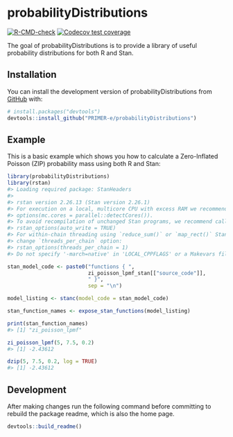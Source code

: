 
<!-- README.md is generated from README.Rmd. 
     Please edit that file and use `devtools::build_readme()` to rebuild README.md -->

# probabilityDistributions

<!-- badges: start -->

[![R-CMD-check](https://github.com/PRIMER-e/probabilityDistributions/workflows/R-CMD-check/badge.svg)](https://github.com/PRIMER-e/probabilityDistributions/actions)
[![Codecov test
coverage](https://codecov.io/gh/PRIMER-e/probabilityDistributions/branch/main/graph/badge.svg)](https://app.codecov.io/gh/PRIMER-e/probabilityDistributions?branch=main)
<!-- badges: end -->

The goal of probabilityDistributions is to provide a library of useful
probability distributions for both R and Stan.

## Installation

You can install the development version of probabilityDistributions from
[GitHub](https://github.com/) with:

``` r
# install.packages("devtools")
devtools::install_github("PRIMER-e/probabilityDistributions")
```

## Example

This is a basic example which shows you how to calculate a Zero-Inflated
Poisson (ZIP) probability mass using both R and Stan:

``` r
library(probabilityDistributions)
library(rstan)
#> Loading required package: StanHeaders
#> 
#> rstan version 2.26.13 (Stan version 2.26.1)
#> For execution on a local, multicore CPU with excess RAM we recommend calling
#> options(mc.cores = parallel::detectCores()).
#> To avoid recompilation of unchanged Stan programs, we recommend calling
#> rstan_options(auto_write = TRUE)
#> For within-chain threading using `reduce_sum()` or `map_rect()` Stan functions,
#> change `threads_per_chain` option:
#> rstan_options(threads_per_chain = 1)
#> Do not specify '-march=native' in 'LOCAL_CPPFLAGS' or a Makevars file

stan_model_code <- paste0("functions { ", 
                          zi_poisson_lpmf_stan[["source_code"]], 
                          " }",
                          sep = "\n")

model_listing <- stanc(model_code = stan_model_code)

stan_function_names <- expose_stan_functions(model_listing)

print(stan_function_names)
#> [1] "zi_poisson_lpmf"

zi_poisson_lpmf(5, 7.5, 0.2)
#> [1] -2.43612

dzip(5, 7.5, 0.2, log = TRUE)
#> [1] -2.43612
```

## Development

After making changes run the following command before committing to
rebuild the package readme, which is also the home page.

``` r
devtools::build_readme()
```
